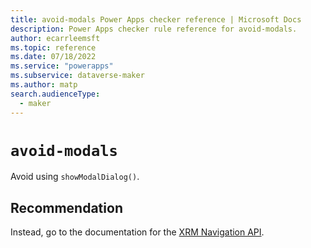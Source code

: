 ```yaml
---
title: avoid-modals Power Apps checker reference | Microsoft Docs
description: Power Apps checker rule reference for avoid-modals.
author: ecarrleemsft
ms.topic: reference
ms.date: 07/18/2022
ms.service: "powerapps"
ms.subservice: dataverse-maker
ms.author: matp
search.audienceType: 
  - maker
---
```

# `avoid-modals`

Avoid using `showModalDialog()`.

## Recommendation

Instead, go to the documentation for the [XRM Navigation API](/powerapps/developer/model-driven-apps/clientapi/reference/xrm-navigation).
